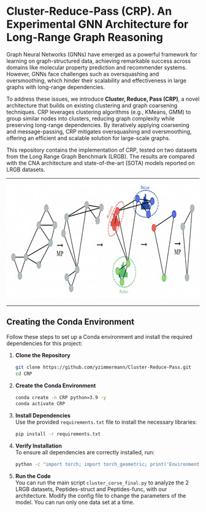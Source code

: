 # Cluster-Reduce-Pass (CRP). An Experimental GNN Architecture for Long-Range Graph Reasoning

Graph Neural Networks (GNNs) have emerged as a powerful framework for learning on graph-structured data, achieving remarkable success across domains like molecular property prediction and recommender systems. However, GNNs face challenges such as oversquashing and oversmoothing, which hinder their scalability and effectiveness in large graphs with long-range dependencies.  

To address these issues, we introduce **Cluster, Reduce, Pass (CRP)**, a novel architecture that builds on existing clustering and graph coarsening techniques. CRP leverages clustering algorithms (e.g., KMeans, GMM) to group similar nodes into clusters, reducing graph complexity while preserving long-range dependencies. By iteratively applying coarsening and message-passing, CRP mitigates oversquashing and oversmoothing, offering an efficient and scalable solution for large-scale graphs.  

This repository contains the implementation of CRP, tested on two datasets from the Long Range Graph Benchmark (LRGB). The results are compared with the CNA architecture and state-of-the-art (SOTA) models reported on LRGB datasets.  

---

<img src="figures/CRP_arc.png" alt="CRP Architecture" width="950" height="300">

---

## Creating the Conda Environment

Follow these steps to set up a Conda environment and install the required dependencies for this project:  

1. **Clone the Repository**  
   ```bash
   git clone https://github.com/yzimmermann/Cluster-Reduce-Pass.git
   cd CRP
   ```

2. **Create the Conda Environment**  
   ```bash
   conda create -n CRP python=3.9 -y
   conda activate CRP
   ```

3. **Install Dependencies**  
   Use the provided `requirements.txt` file to install the necessary libraries:  
   ```bash
   pip install -r requirements.txt
   ```

4. **Verify Installation**  
   To ensure all dependencies are correctly installed, run:  
   ```bash
   python -c "import torch; import torch_geometric; print('Environment setup successful!')"
   ```

5. **Run the Code**  
   You can run the main script `cluster_corse_final.py` to analyze the 2 LRGB datasets, Peptides-struct and Peptides-func, with our architecture. Modify the config file to change the parameters of the model. You can run only one data set at a time.

